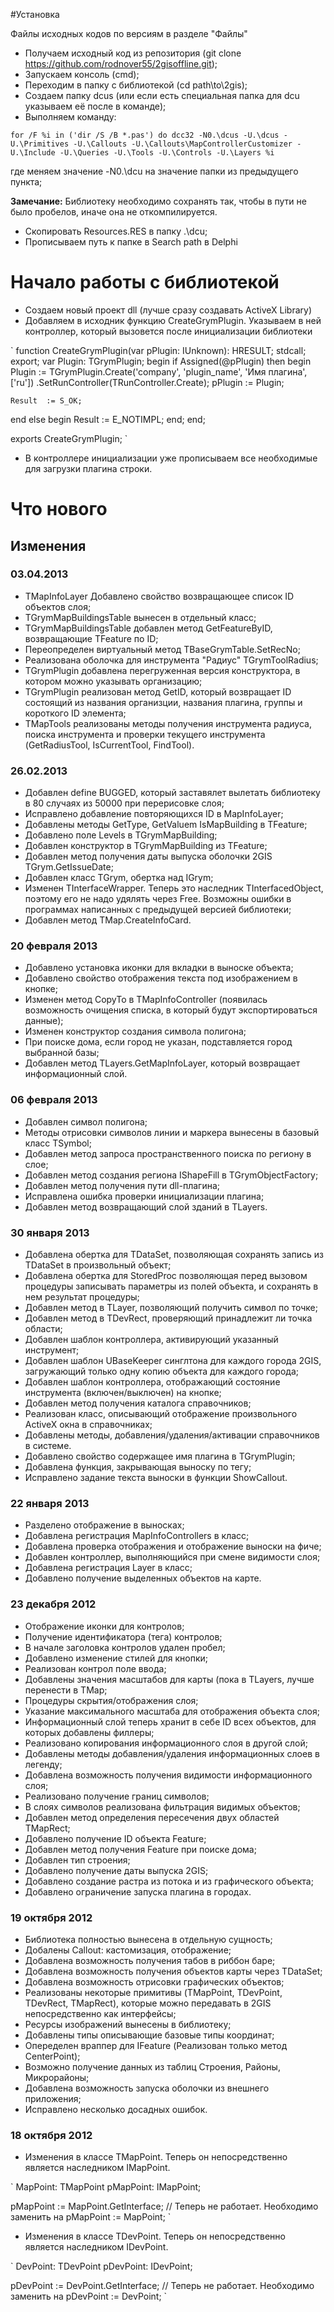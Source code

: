 #Установка

Файлы исходных кодов по версиям в разделе "Файлы"

* Получаем исходный код из репозитория (git clone https://github.com/rodnover55/2gisoffline.git);
* Запускаем консоль (cmd);
* Переходим в папку с библиотекой (cd path\to\2gis);
* Создаем папку dcus (или если есть специальная папка для dcu указываем её после в команде);
* Выполняем команду:

`
for /F %i in ('dir /S /B *.pas') do dcc32 -N0.\dcus -U.\dcus -U.\Primitives -U.\Callouts -U.\Callouts\MapControllerCustomizer -U.\Include -U.\Queries -U.\Tools -U.\Controls -U.\Layers %i
`

 где меняем значение -N0.\dcu на значение папки из предыдущего пункта;
 
**Замечание:** Библиотеку необходимо сохранять так, чтобы в пути не было пробелов, иначе она не откомпилируется.

* Скопировать Resources.RES в папку .\dcu;
* Прописываем путь к папке в Search path в Delphi

# Начало работы с библиотекой

* Создаем новый проект dll (лучше сразу создавать ActiveX Library)
* Добавляем в исходник функцию CreateGrymPlugin. Указываем в ней контроллер, который вызовется после инициализации библиотеки

`
function CreateGrymPlugin(var pPlugin: IUnknown): HRESULT; stdcall; export;
var
  Plugin: TGrymPlugin;
begin
  if Assigned(@pPlugin) then
  begin
    Plugin := TGrymPlugin.Create('company', 'plugin_name', 'Имя плагина', ['ru'])
      .SetRunController(TRunController.Create);
    pPlugin := Plugin;

    Result  := S_OK;
  end
  else
  begin
    Result := E_NOTIMPL;
  end;
end;

exports
  CreateGrymPlugin;
`


* В контроллере инициализации уже прописываем все необходимые для загрузки плагина строки.

# Что нового

## Изменения

### 03.04.2013

* TMapInfoLayer Добавлено свойство возвращающее список ID объектов слоя;
* TGrymMapBuildingsTable вынесен в отдельный класс;
* TGrymMapBuildingsTable добавлен метод GetFeatureByID, возвращающие TFeature по ID;
* Переопределен виртуальный метод TBaseGrymTable<T>.SetRecNo;
* Реализована оболочка для инструмента "Радиус" TGrymToolRadius;
* TGrymPlugin добавлена перегруженная версия конструктора, в котором можно указывать организацию;
* TGrymPlugin реализован метод GetID, который возвращает ID состоящий из названия организции, названия плагина, группы и короткого ID элемента;
* TMapTools реализованы методы получения инструмента радиуса, поиска инструмента и проверки текущего инструмента (GetRadiusTool, IsCurrentTool, FindTool).

### 26.02.2013

* Добавлен define BUGGED, который заставялет вылетать библиотеку в 80 случаях из 50000 при перерисовке слоя;
* Исправлено добавление повторяющихся ID в MapInfoLayer;
* Добавлены методы GetType, GetValuem IsMapBuilding в TFeature;
* Добавлено поле Levels в TGrymMapBuilding;
* Добавлен конструктор в TGrymMapBuilding из TFeature;
* Добавлен метод получения даты выпуска оболочки 2GIS TGrym.GetIssueDate;
* Добавлен класс TGrym, обертка над IGrym;
* Изменен TInterfaceWrapper. Теперь это наследник TInterfacedObject, поэтому его не надо удялять через Free. Возможны ошибки в программах написанных с предыдущей версией библиотеки;
* Добавлен метод TMap.CreateInfoCard.

### 20 февраля 2013

* Добавлено установка иконки для вкладки в выноске объекта;
* Добавлено свойство отображения текста под изображением в кнопке;
* Изменен метод CopyTo в TMapInfoController (появилась возможность очищения списка, в который будут экспортироваться данные);
* Изменен конструктор создания символа полигона;
* При поиске дома, если город не указан, подставляется город выбранной базы;
* Добавлен метод TLayers.GetMapInfoLayer, который возвращает информационный слой. 

### 06 февраля 2013

* Добавлен символ полигона;
* Методы отрисовки символов линии и маркера вынесены в базовый класс TSymbol;
* Добавлен метод запроса пространственного поиска по региону в слое;
* Добавлен метод создания региона IShapeFill в TGrymObjectFactory;
* Добавлен метод получения пути dll-плагина;
* Исправлена ошибка проверки инициализации плагина;
* Добавлен метод возвращающий слой зданий в TLayers.
 
### 30 января 2013

* Добавлена обертка для TDataSet, позволяющая сохранять запись из TDataSet в произвольный объект;
* Добавлена обертка для StoredProc позволяющая перед вызовом процедуры записывать параметры из полей объекта, и сохранять в нем результат процедуры;
* Добавлен метод в TLayer, позволяющий получить символ по точке;
* Добавлен метод в TDevRect, проверяющий принадлежит ли точка области;
* Добавлен шаблон контроллера, активирующий указанный инструмент;
* Добавлен шаблон UBaseKeeper синглтона для каждого города 2GIS, загружающий только одну копию объекта для каждого города;
* Добавлен шаблон контроллера, отображающий состояние инструмента (включен/выключен) на кнопке;
* Добавлен метод получения каталога справочников;
* Реализован класс, описывающий отображение произвольного ActiveX окна в справочниках;
* Добавлены методы, добавления/удаления/активации справочников в системе.
* Добавлено свойство содержащее имя плагина в TGrymPlugin;
* Добавлена функция, закрывающая выноску по тегу;
* Исправлено задание текста выноски в функции ShowCallout.

### 22 января 2013

* Разделено отображение в выносках;
* Добавлена регистрация MapInfoControllers в класс;
* Добавлена проверка отображения и отображение выноски на фиче;
* Добавлен контроллер, выполняющийся при смене видимости слоя;
* Добавлена регистрация Layer в класс;
* Добавлено получение выделенных объектов на карте.

 
### 23 декабря 2012

* Отображение иконки для контролов;
* Получение идентификатора (тега) контролов;
* В начале заголовка контролов удален пробел;
* Добавлено изменение стилей для кнопки;
* Реализован контрол поле ввода;
* Добавлены значения масштабов для карты (пока в TLayers, лучше перенести в TMap;
* Процедуры скрытия/отображения слоя;
* Указание максимального масштаба для отображения объекта слоя;
* Информационный слой теперь хранит в себе ID всех объектов, для которых добавлены филлеры;
* Реализовано копирования информационного слоя в другой слой;
* Добавлены методы добавления/удаления информационных слоев в легенду;
* Добавлена возможность получения видимости информационного слоя;
* Реализовано получение границ символов;
* В слоях символов реализована фильтрация видимых объектов;
* Добавлен метод определения пересечения двух областей TMapRect;
* Добавлено получение ID объекта Feature;
* Добавлен метод получения Feature при поиске дома;
* Добавлен тип строения;
* Добавлено получение даты выпуска 2GIS;
* Добавлено создание растра из потока и из графического объекта;
* Добавлено ограничение запуска плагина в городах.

### 19 октября 2012

* Библиотека полностью вынесена в отдельную сущность;
* Добалены Callout: кастомизация, отображение;
* Добавлена возможность получения табов в риббон баре;
* Добавлена возможность получения объектов карты через TDataSet;
* Добавлена возможность отрисовки графических объектов;
* Реализованы некоторые примитивы (TMapPoint, TDevPoint, TDevRect, TMapRect), которые можно передавать в 2GIS непосредственно как интерфейсы;
* Ресурсы изображений вынесены в библиотеку;
* Добавлены типы описывающие базовые типы координат;
* Опеределен враппер для IFeature (Реализован только метод CenterPoint);
* Возможно получение данных из таблиц Строения, Районы, Микрорайоны;
* Добавлена возможность запуска оболочки из внешнего приложения;
* Исправлено несколько досадных ошибок.
    
### 18 октября 2012

* Изменения в классе TMapPoint. Теперь он непосредственно является наследником IMapPoint.

 `
 MapPoint: TMapPoint
 pMapPoint: IMapPoint;

 pMapPoint := MapPoint.GetInterface; // Теперь не работает. Необходимо заменить на
 pMapPoint := MapPoint;
 `

* Изменения в классе TDevPoint. Теперь он непосредственно является наследником IDevPoint.

`
 DevPoint: TDevPoint
 pDevPoint: IDevPoint;

 pDevPoint := DevPoint.GetInterface; // Теперь не работает. Необходимо заменить на
 pDevPoint := DevPoint;
`
